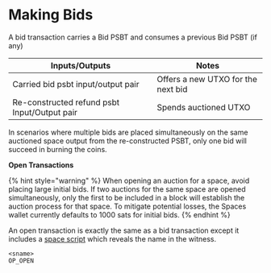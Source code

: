 # Making Bids

A bid transaction carries a Bid PSBT and consumes a previous Bid PSBT (if any)

| Inputs/Outputs                               | Notes                              |
| -------------------------------------------- | ---------------------------------- |
| Carried bid psbt input/output pair           | Offers a new UTXO for the next bid |
| Re-constructed refund psbt Input/Output pair | Spends auctioned UTXO              |

In scenarios where multiple bids are placed simultaneously on the same auctioned space output from the re-constructed PSBT, only one bid will succeed in burning the coins.

**Open Transactions**

{% hint style="warning" %}
When opening an auction for a space, avoid placing large initial bids. If two auctions for the same space are opened simultaneously, only the first to be included in a block will establish the auction process for that space. To mitigate potential losses, the Spaces wallet currently defaults to 1000 sats for initial bids.
{% endhint %}

An open transaction is exactly the same as a bid transaction except it includes a [space script](space-scripts.md) which reveals the name in the witness.

```
<sname>
OP_OPEN
```
